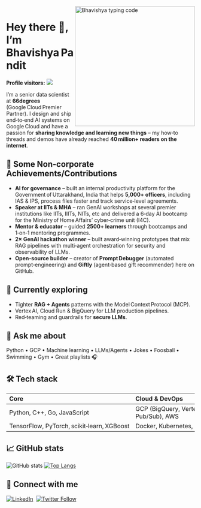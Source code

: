 <img align="right" alt="Bhavishya typing code" src="https://github.com/bhav09/bhav09/blob/master/gif.gif" width="320"/>

# Hey there 👋, I’m Bhavishya Pandit

**Profile visitors:** ![](https://komarev.com/ghpvc/?username=bhav09\&style=flat-square)

I’m a senior data scientist at **66degrees** (Google Cloud Premier Partner). I design and ship end‑to‑end AI systems on Google Cloud and have a passion for **sharing knowledge and learning new things** – my how‑to threads and demos have already reached **40 million+ readers on the internet**.


## 🚀 Some Non-corporate Achievements/Contributions

* **AI for governance** – built an internal productivity platform for the Government of Uttarakhand, India that helps **5,000+ officers**, including IAS & IPS, process files faster and track service‑level agreements.
* **Speaker at IITs & MHA** – ran GenAI workshops at several premier institutions like IITs, IIITs, NITs, etc  and delivered a 6‑day AI bootcamp for the Ministry of Home Affairs’ cyber‑crime unit (I4C).
* **Mentor & educator** – guided **2500+ learners** through bootcamps and 1‑on‑1 mentoring programmes. 
* **2× GenAI hackathon winner** – built award‑winning prototypes that mix RAG pipelines with multi‑agent orchestration for security and observability of LLMs. 
* **Open‑source builder** – creator of **Prompt Debugger** (automated prompt‑engineering) and **Giftly** (agent‑based gift recommender) here on GitHub.


## 🌱 Currently exploring

* Tighter **RAG + Agents** patterns with the Model Context Protocol (MCP).
* Vertex AI, Cloud Run & BigQuery for LLM production pipelines.
* Red‑teaming and guardrails for **secure LLMs**.



## 💬 Ask me about

Python • GCP • Machine learning • LLMs/Agents • Jokes • Foosball • Swimming • Gym • Great playlists 🎧



## 🛠️ Tech stack

| Core                                       | Cloud & DevOps                                               | MLOps                                                                  | Data & Viz                                    |
| :----------------------------------------- | :----------------------------------------------------------- | :--------------------------------------------------------------------- | :-------------------------------------------- |
| Python, C++, Go, JavaScript                | GCP (BigQuery, Vertex AI, Dataflow, Cloud Run, Pub/Sub), AWS | Kubeflow, MLflow, Vertex AI Pipelines, LangChain, LlamaIndex, Pinecone | SQL, BigQuery, Looker, Tableau, Power BI      |
| TensorFlow, PyTorch, scikit‑learn, XGBoost | Docker, Kubernetes, Terraform, CircleCI, GitHub Actions      | Weaviate, Elasticsearch, vector DBs                                    | Pandas, NumPy, Matplotlib, Streamlit, FastAPI |



## 📈 GitHub stats

![GitHub stats](https://github-readme-stats.vercel.app/api?username=bhav09\&show_icons=true\&theme=dark)
[![Top Langs](https://github-readme-stats.vercel.app/api/top-langs/?username=bhav09\&layout=compact\&show_icons=true\&theme=dark)](https://github.com/anuraghazra/github-readme-stats)



## 🤝 Connect with me

[![LinkedIn](https://i.stack.imgur.com/gVE0j.png)](https://www.linkedin.com/in/bhavishya-pandit-68a4a018a/)  [![Twitter Follow](https://img.shields.io/twitter/follow/BhavishyaP9?style=social)](https://twitter.com/BhavishyaP9)
